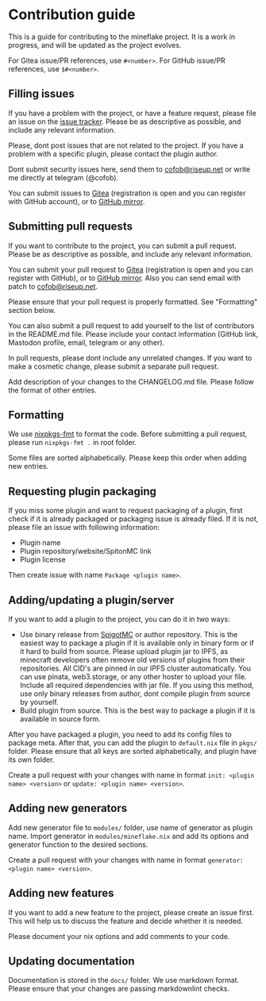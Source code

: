 # Contribution guide

This is a guide for contributing to the mineflake project. It is a work in progress,
and will be updated as the project evolves.

For Gitea issue/PR references, use `#<number>`.
For GitHub issue/PR references, use `$#<number>`.

## Filling issues

If you have a problem with the project, or have a feature request, please file an issue
on the [issue tracker](https://git.frsqr.xyz/firesquare/mineflake/issues). Please be as
descriptive as possible, and include any relevant information.

Please, dont post issues that are not related to the project. If you have a problem with
a specific plugin, please contact the plugin author.

Dont submit security issues here, send them to <cofob@riseup.net> or write me directly at
telegram (@cofob).

You can submit issues to [Gitea](https://git.frsqr.xyz/firesquare/mineflake)
(registration is open and you can register with GitHub account), or to
[GitHub mirror](https://github.com/fire-square/mineflake).

## Submitting pull requests

If you want to contribute to the project, you can submit a pull request. Please be as
descriptive as possible, and include any relevant information.

You can submit your pull request to [Gitea](https://git.frsqr.xyz/firesquare/mineflake)
(registration is open and you can register with GitHub), or to
[GitHub mirror](https://github.com/fire-square/mineflake). Also you can send email with
patch to <cofob@riseup.net>.

Please ensure that your pull request is properly formatted. See "Formatting" section below.

You can also submit a pull request to add yourself to the list of contributors in the
README.md file. Please include your contact information (GitHub link, Mastodon profile,
email, telegram or any other).

In pull requests, please dont include any unrelated changes. If you want to make a
cosmetic change, please submit a separate pull request.

Add description of your changes to the CHANGELOG.md file. Please follow the format of
other entries.

## Formatting

We use [nixpkgs-fmt](https://github.com/nix-community/nixpkgs-fmt) to format the code.
Before submitting a pull request, please run `nixpkgs-fmt .` in root folder.

Some files are sorted alphabetically. Please keep this order when adding new entries.

## Requesting plugin packaging

If you miss some plugin and want to request packaging of a plugin, first check if it
is already packaged or packaging issue is already filed. If it is not, please file an
issue with following information:

- Plugin name
- Plugin repository/website/SpitonMC link
- Plugin license

Then create issue with name `Package <plugin name>`.

## Adding/updating a plugin/server

If you want to add a plugin to the project, you can do it in two ways:

- Use binary release from [SpigotMC](https://www.spigotmc.org/resources/) or author repository.
  This is the easiest way to package a plugin if it is available only in binary form or if it
  hard to build from source. Please upload plugin jar to IPFS, as minecraft developers often
  remove old versions of plugins from their repositories. All CID's are pinned in our IPFS
  cluster automatically. You can use pinata, web3.storage, or any other hoster to upload your
  file. Include all required dependencies with jar file. If you using this method, use
  only binary releases from author, dont compile plugin from source by yourself.
- Build plugin from source. This is the best way to package a plugin if it is available in
  source form.

After you have packaged a plugin, you need to add its config files to package meta.
After that, you can add the plugin to `default.nix` file in `pkgs/` folder.
Please ensure that all keys are sorted alphabetically, and plugin have its own folder.

Create a pull request with your changes with name in format `init: <plugin name> <version>`
or `update: <plugin name> <version>`.

## Adding new generators

Add new generator file to `modules/` folder, use name of generator as plugin name.
Import generator in `modules/mineflake.nix` and add its options and generator function
to the desired sections.

Create a pull request with your changes with name in format
`generator: <plugin name> <version>`.

## Adding new features

If you want to add a new feature to the project, please create an issue first. This will
help us to discuss the feature and decide whether it is needed.

Please document your nix options and add comments to your code.

## Updating documentation

Documentation is stored in the `docs/` folder. We use markdown format. Please ensure that
your changes are passing markdownlint checks.
